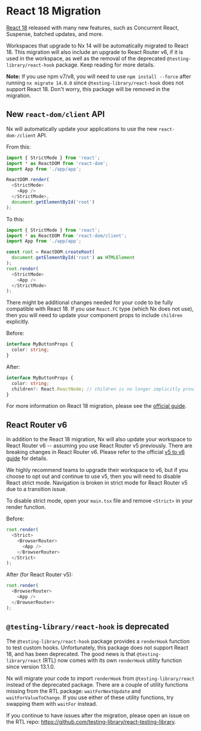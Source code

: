 # React 18 Migration

[React 18](https://reactjs.org/blog/2022/03/29/react-v18.html) released with many new features, such as Concurrent React, Suspense, batched updates, and more.

Workspaces that upgrade to Nx 14 will be automatically migrated to React 18. This migration will also include an upgrade to React Router v6, if it is used in the workspace, as well as the removal of the deprecated `@testing-library/react-hook` package. Keep reading for more details.

**Note:** If you use npm v7/v8, you will need to use `npm install --force` after running `nx migrate 14.0.0` since `@testing-library/react-hook` does not support React 18. Don't worry, this package will be removed in the migration.

## New `react-dom/client` API

Nx will automatically update your applications to use the new `react-dom-/client` API.

From this:

```typescript jsx
import { StrictMode } from 'react';
import * as ReactDOM from 'react-dom';
import App from './app/app';

ReactDOM.render(
  <StrictMode>
    <App />
  </StrictMode>,
  document.getElementById('root')
);
```

To this:

```typescript jsx
import { StrictMode } from 'react';
import * as ReactDOM from 'react-dom/client';
import App from './app/app';

const root = ReactDOM.createRoot(
  document.getElementById('root') as HTMLElement
);
root.render(
  <StrictMode>
    <App />
  </StrictMode>
);
```

There might be additional changes needed for your code to be fully compatible with React 18. If you use `React.FC` type (which Nx does not use), then you will need to
update your component props to include `children` explicitly.

Before:

```typescript jsx
interface MyButtonProps {
  color: string;
}
```

After:

```typescript jsx
interface MyButtonProps {
  color: string;
  children?: React.ReactNode; // children is no longer implicitly provided by React.FC
}
```

For more information on React 18 migration, please see the [official guide](https://reactjs.org/blog/2022/03/08/react-18-upgrade-guide.html).

## React Router v6

In addition to the React 18 migration, Nx will also update your workspace to React Router v6 -- assuming you use React Router v5 previously.
There are breaking changes in React Router v6. Please refer to the official [v5 to v6 guide](https://reactrouter.com/docs/en/v6/upgrading/v5) for details.

We highly recommend teams to upgrade their workspace to v6, but if you choose to opt out and continue to use v5, then you will need to disable React strict mode. Navigation is broken in strict mode for React Router v5 due to a transition issue.

To disable strict mode, open your `main.tsx` file and remove `<Strict>` in your render function.

Before:

```typescript jsx
root.render(
  <Strict>
    <BrowserRouter>
      <App />
    </BrowserRouter>
  </Strict>
);
```

After (for React Router v5):

```typescript jsx
root.render(
  <BrowserRouter>
    <App />
  </BrowserRouter>
);
```

## `@testing-library/react-hook` is deprecated

The `@testing-library/react-hook` package provides a `renderHook` function to test custom hooks. Unfortunately, this package
does not support React 18, and has been deprecated. The good news is that `@testing-library/react` (RTL) now comes with its own
`renderHook` utility function since version 13.1.0.

Nx will migrate your code to import `renderHook` from `@testing-library/react` instead of the deprecated package. There are a couple of
utility functions missing from the RTL package: `waitForNextUpdate` and `waitForValueToChange`. If you use either of these
utility functions, try swapping them with `waitFor` instead.

If you continue to have issues after the migration, please open an issue on the RTL repo: https://github.com/testing-library/react-testing-library.
